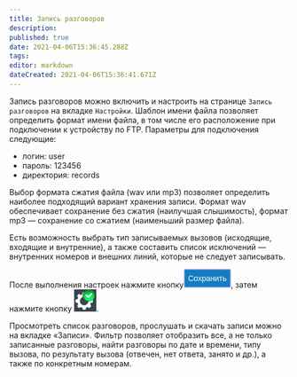 ```yaml
---
title: Запись разговоров
description: 
published: true
date: 2021-04-06T15:36:45.288Z
tags: 
editor: markdown
dateCreated: 2021-04-06T15:36:41.671Z
---
```


Запись разговоров можно включить и настроить на странице ```Запись разговоров``` на вкладке ```Настройки```.
Шаблон имени файла позволяет определить формат имени файла, в том числе его расположение при подключении к устройству по FTP. Параметры для подключения следующие:
   - логин: user
   - пароль: 123456
   - директория: records
   
Выбор формата сжатия файла (wav или mp3) позволяет определить наиболее подходящий вариант хранения записи. Формат wav обеспечивает сохранение без сжатия (наилучшая слышимость), формат mp3 — сохранение со сжатием (наименьший размер файла).

Есть возможность выбрать тип записываемых вызовов (исходящие, входящие и внутренние), а также составить список исключений — внутренних номеров и внешних линий, которые не следует записывать.

После выполнения настроек нажмите кнопку![save.png](/minipbx/icons/save.png), затем нажмите кнопку ![apply.png](/minipbx/icons/apply.png).

Просмотреть список разговоров, прослушать и скачать записи можно на вкладке «Записи». Фильтр позволяет отобразить все, а не только записанные разговоры, найти разговоры по дате и времени, типу вызова, по результату вызова (отвечен, нет ответа, занято и др.), а также по конкретным номерам.